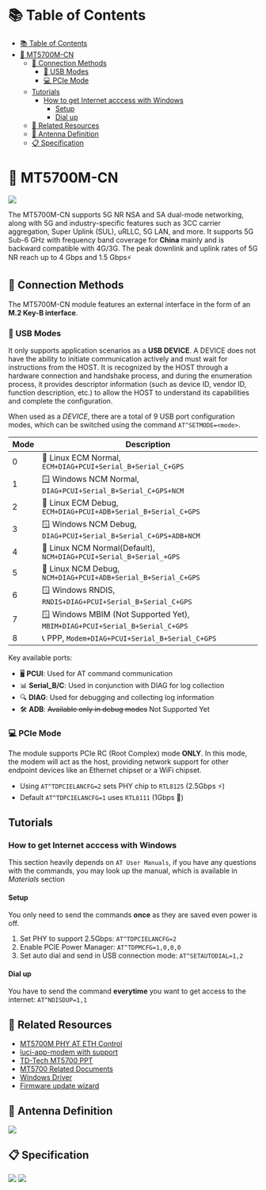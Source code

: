 # 📚 Table of Contents
- [📚 Table of Contents](#-table-of-contents)
- [📡 MT5700M-CN](#-mt5700m-cn)
  - [🔌 Connection Methods](#-connection-methods)
    - [🔗 USB Modes](#-usb-modes)
    - [💻 PCIe Mode](#-pcie-mode)
  - [Tutorials](#tutorials)
    - [How to get Internet acccess with Windows](#how-to-get-internet-acccess-with-windows)
      - [Setup](#setup)
      - [Dial up](#dial-up)
  - [🔗 Related Resources](#-related-resources)
  - [📡 Antenna Definition](#-antenna-definition)
  - [📋 Specification](#-specification)

# 📡 MT5700M-CN
![](./images/mt5700m-cn.png)

The MT5700M-CN supports 5G NR NSA and SA dual-mode networking, along with 5G and industry-specific features such as 3CC carrier aggregation, Super Uplink (SUL), uRLLC, 5G LAN, and more. It supports 5G Sub-6 GHz with frequency band coverage for **China** mainly and is backward compatible with 4G/3G. The peak downlink and uplink rates of 5G NR reach up to 4 Gbps and 1.5 Gbps⚡

## 🔌 Connection Methods

The MT5700M-CN module features an external interface in the form of an **M.2 Key-B interface**.

### 🔗 USB Modes

It only supports application scenarios as a **USB DEVICE**. A DEVICE does not have the ability to initiate communication actively and must wait for instructions from the HOST. It is recognized by the HOST through a hardware connection and handshake process, and during the enumeration process, it provides descriptor information (such as device ID, vendor ID, function description, etc.) to allow the HOST to understand its capabilities and complete the configuration.

When used as a *DEVICE*, there are a total of 9 USB port configuration modes, which can be switched using the command `AT^SETMODE=<mode>`.

|Mode|Description|
|-|-|
|0|🐧 Linux ECM Normal, `ECM+DIAG+PCUI+Serial_B+Serial_C+GPS`|
|1|🪟 Windows NCM Normal, `DIAG+PCUI+Serial_B+Serial_C+GPS+NCM`|
|2|🐧 Linux ECM Debug, `ECM+DIAG+PCUI+ADB+Serial_B+Serial_C+GPS`|
|3|🪟 Windows NCM Debug, `DIAG+PCUI+Serial_B+Serial_C+GPS+ADB+NCM`|
|4|🐧 Linux NCM Normal(Default), `NCM+DIAG+PCUI+Serial_B+Serial_+GPS`|
|5|🐧 Linux NCM Debug, `NCM+DIAG+PCUI+ADB+Serial_B+Serial_C+GPS`|
|6|🪟 Windows RNDIS, `RNDIS+DIAG+PCUI+Serial_B+Serial_C+GPS`|
|7|🪟 Windows MBIM (Not Supported Yet), `MBIM+DIAG+PCUI+Serial_B+Serial_C+GPS`|
|8|📞 PPP, `Modem+DIAG+PCUI+Serial_B+Serial_C+GPS`|

Key available ports:
- 🖥️ **PCUI**: Used for AT command communication
- 📊 **Serial_B/C**: Used in conjunction with DIAG for log collection
- 🔍 **DIAG**: Used for debugging and collecting log information
- 🛠️ **ADB**: ~~Available only in debug modes~~ Not Supported Yet

### 💻 PCIe Mode

The module supports PCIe RC (Root Complex) mode **ONLY**. In this mode, the modem will act as the host, providing network support for other endpoint devices like an Ethernet chipset or a WiFi chipset.

- Using `AT^TDPCIELANCFG=2` sets PHY chip to `RTL8125` (2.5Gbps ⚡)
- Default `AT^TDPCIELANCFG=1` uses `RTL8111` (1Gbps 🔌)

## Tutorials
### How to get Internet acccess with Windows
This section heavily depends on `AT User Manuals`, if you have any questions with the commands, you may look up the manual, which is available in *Materials* section
#### Setup
You only need to send the commands **once** as they are saved even power is off.
1. Set PHY to support 2.5Gbps: `AT^TDPCIELANCFG=2`
2. Enable PCIE Power Manager: `AT^TDPMCFG=1,0,0,0`
3. Set auto dial and send in USB connection mode: `AT^SETAUTODIAL=1,2`
#### Dial up
You have to send the command **everytime** you want to get access to the internet: `AT^NDISDUP=1,1`
## 🔗 Related Resources
- [MT5700M PHY AT ETH Control](https://github.com/Coming-2022/mt5700m_at_control) 
- [luci-app-modem with support](https://github.com/Siriling/openwrt-app-actions/tree/c3c47cb0aeb4652bcc6f27e76ec1be8b5f74edec/applications/luci-app-modem)
- [TD-Tech MT5700 PPT](./images/other/TD-Tech%205G%20MT5700%20Series%20202303.pptx)
- [MT5700 Related Documents](https://drive.google.com/drive/folders/1AWR5jJWn9jiKCCSJt4vxaNVYaPxkPEUu?usp=sharing)
- [Windows Driver](https://mega.nz/folder/uioW2CLK#c9fkeUznVEJknlmvVdemBg)
- [Firmware update wizard](https://mega.nz/folder/m6xUTYhJ#NNa0ybZhL3m31rZXbDQrgg)

## 📡 Antenna Definition
![](./images/antenna-define.png)

## 📋 Specification
![](./images/spec/0.png)
![](./images/spec/1.png)